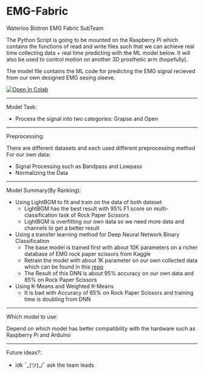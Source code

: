 # EMG-Fabric
Waterloo Biotron EMG Fabric SubTeam

The Python Script is going to be mounted on the Raspberry Pi which contains the functions of read and write files such that we can achieve real time collecting data + real time predicting with the ML model below. It will also be used to control motion on another 3D prosthetic arm (hopefully).

The model file contains the ML code for predicting the EMG signal recieved from our own designed EMG sesing sleeve.

<a target="_blank" href="https://colab.research.google.com/github/w12l3-c/EMG-Fabric/blob/main/EMG.ipynb">
<img src="https://colab.research.google.com/assets/colab-badge.svg" alt="Open In Colab"/></a>

---
Model Task:
- Process the signal into two categories: Grapse and Open

---
Preprocessing:

There are different datasets and each used different preprocessing method
For our own data:
- Signal Processing such as Bandpass and Lowpass
- Normalizing the Data

---
Model Summary(By Ranking):
- Using LightBGM to fit and train on the data of both dataset
  - LightBGM has the best result with 95% F1 score on multi-classification task of Rock Paper Scissors
  - LightBGM is overfitting our own data so we need more data and channels to get a better result
- Using a transfer learning method for Deep Neural Network Binary Classification
  - The base model is trained first with about 10K parameters on a richer database of EMG rock paper scissors from Kaggle
  - Retrain the model with about 1K parameter on our own collected data which can be found in this [repo](https://github.com/jacq-lee/emgFabric)
  - The Result of this DNN is about 95% accuracy on our own data and 85% on Rock Paper Scissors
- Using K-Means and Weighted K-Means
  - It is bad with Accuracy of 65% on Rock Paper Scissors and training time is doubling from DNN
  
---
Which model to use:

Depend on which model has better compatibility with the hardware such as Raspberry Pi and Arduino

---
Future ideas?:
- idk ¯\_(ツ)_/¯ ask the team leads




